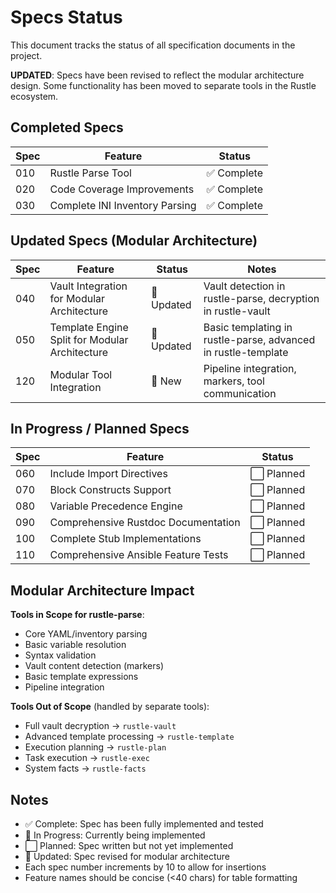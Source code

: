 # Specs Status

This document tracks the status of all specification documents in the project.

**UPDATED**: Specs have been revised to reflect the modular architecture design. Some functionality has been moved to separate tools in the Rustle ecosystem.

## Completed Specs

| Spec | Feature | Status |
|------|---------|--------|
| 010 | Rustle Parse Tool | ✅ Complete |
| 020 | Code Coverage Improvements | ✅ Complete |
| 030 | Complete INI Inventory Parsing | ✅ Complete |

## Updated Specs (Modular Architecture)

| Spec | Feature | Status | Notes |
|------|---------|--------|-------|
| 040 | Vault Integration for Modular Architecture | 📝 Updated | Vault detection in rustle-parse, decryption in rustle-vault |
| 050 | Template Engine Split for Modular Architecture | 📝 Updated | Basic templating in rustle-parse, advanced in rustle-template |
| 120 | Modular Tool Integration | 📝 New | Pipeline integration, markers, tool communication |

## In Progress / Planned Specs

| Spec | Feature | Status |
|------|---------|--------|
| 060 | Include Import Directives | ⬜ Planned |
| 070 | Block Constructs Support | ⬜ Planned |
| 080 | Variable Precedence Engine | ⬜ Planned |
| 090 | Comprehensive Rustdoc Documentation | ⬜ Planned |
| 100 | Complete Stub Implementations | ⬜ Planned |
| 110 | Comprehensive Ansible Feature Tests | ⬜ Planned |

## Modular Architecture Impact

**Tools in Scope for rustle-parse**:
- Core YAML/inventory parsing
- Basic variable resolution
- Syntax validation
- Vault content detection (markers)
- Basic template expressions
- Pipeline integration

**Tools Out of Scope** (handled by separate tools):
- Full vault decryption → `rustle-vault`
- Advanced template processing → `rustle-template`
- Execution planning → `rustle-plan`
- Task execution → `rustle-exec`
- System facts → `rustle-facts`

## Notes

- ✅ Complete: Spec has been fully implemented and tested
- 🔄 In Progress: Currently being implemented
- ⬜ Planned: Spec written but not yet implemented
- 📝 Updated: Spec revised for modular architecture
- Each spec number increments by 10 to allow for insertions
- Feature names should be concise (<40 chars) for table formatting